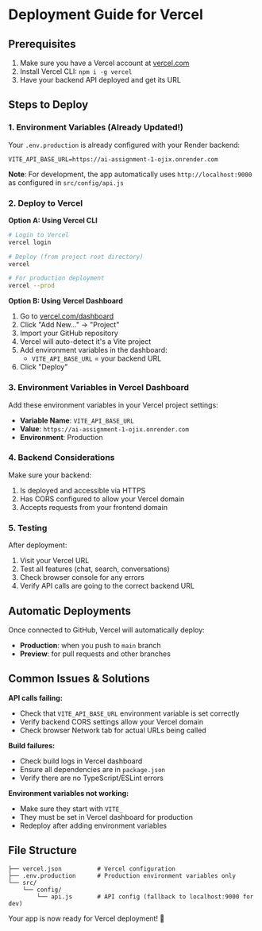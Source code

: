# Deployment Guide for Vercel

## Prerequisites
1. Make sure you have a Vercel account at [vercel.com](https://vercel.com)
2. Install Vercel CLI: `npm i -g vercel`
3. Have your backend API deployed and get its URL

## Steps to Deploy

### 1. Environment Variables (Already Updated!)
Your `.env.production` is already configured with your Render backend:
```
VITE_API_BASE_URL=https://ai-assignment-1-ojix.onrender.com
```

**Note**: For development, the app automatically uses `http://localhost:9000` as configured in `src/config/api.js`

### 2. Deploy to Vercel

**Option A: Using Vercel CLI**
```bash
# Login to Vercel
vercel login

# Deploy (from project root directory)
vercel

# For production deployment
vercel --prod
```

**Option B: Using Vercel Dashboard**
1. Go to [vercel.com/dashboard](https://vercel.com/dashboard)
2. Click "Add New..." → "Project"
3. Import your GitHub repository
4. Vercel will auto-detect it's a Vite project
5. Add environment variables in the dashboard:
   - `VITE_API_BASE_URL` = your backend URL
6. Click "Deploy"

### 3. Environment Variables in Vercel Dashboard
Add these environment variables in your Vercel project settings:
- **Variable Name**: `VITE_API_BASE_URL`
- **Value**: `https://ai-assignment-1-ojix.onrender.com`
- **Environment**: Production

### 4. Backend Considerations
Make sure your backend:
1. Is deployed and accessible via HTTPS
2. Has CORS configured to allow your Vercel domain
3. Accepts requests from your frontend domain

### 5. Testing
After deployment:
1. Visit your Vercel URL
2. Test all features (chat, search, conversations)
3. Check browser console for any errors
4. Verify API calls are going to the correct backend URL

## Automatic Deployments
Once connected to GitHub, Vercel will automatically deploy:
- **Production**: when you push to `main` branch  
- **Preview**: for pull requests and other branches

## Common Issues & Solutions

**API calls failing:**
- Check that `VITE_API_BASE_URL` environment variable is set correctly
- Verify backend CORS settings allow your Vercel domain
- Check browser Network tab for actual URLs being called

**Build failures:**
- Check build logs in Vercel dashboard
- Ensure all dependencies are in `package.json`
- Verify there are no TypeScript/ESLint errors

**Environment variables not working:**
- Make sure they start with `VITE_`
- They must be set in Vercel dashboard for production
- Redeploy after adding environment variables

## File Structure
```
├── vercel.json          # Vercel configuration
├── .env.production      # Production environment variables only
└── src/
    └── config/
        └── api.js       # API config (fallback to localhost:9000 for dev)
```

Your app is now ready for Vercel deployment! 🚀